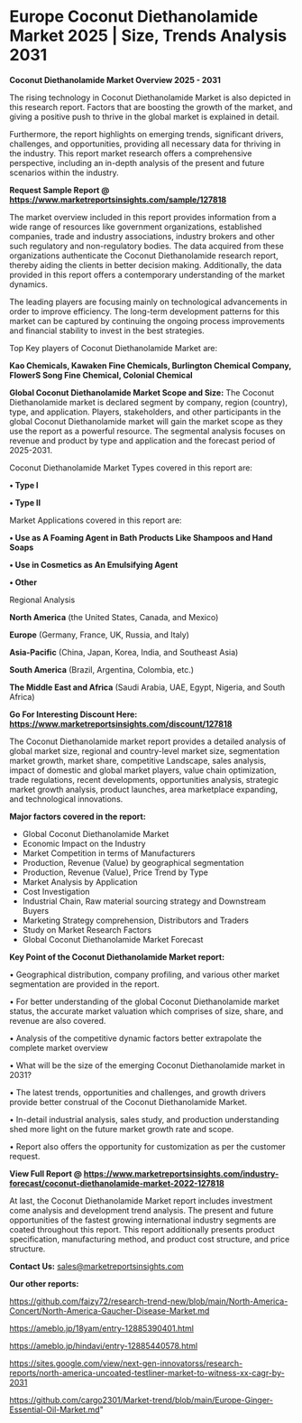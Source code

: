  # Europe Coconut Diethanolamide Market 2025 | Size, Trends Analysis 2031

<Strong> Coconut Diethanolamide Market Overview 2025 - 2031</strong>

The rising technology in Coconut Diethanolamide Market is also depicted in this research report. Factors that are boosting the growth of the market, and giving a positive push to thrive in the global market is explained in detail.

Furthermore, the report highlights on emerging trends, significant drivers, challenges, and opportunities, providing all necessary data for thriving in the industry. This report market research offers a comprehensive perspective, including an in-depth analysis of the present and future scenarios within the industry.

<strong>Request Sample Report @ <a href=https://www.marketreportsinsights.com/sample/127818>https://www.marketreportsinsights.com/sample/127818</a></strong>

The market overview included in this report provides information from a wide range of resources like government organizations, established companies, trade and industry associations, industry brokers and other such regulatory and non-regulatory bodies. The data acquired from these organizations authenticate the Coconut Diethanolamide research report, thereby aiding the clients in better decision making. Additionally, the data provided in this report offers a contemporary understanding of the market dynamics.

The leading players are focusing mainly on technological advancements in order to improve efficiency. The long-term development patterns for this market can be captured by continuing the ongoing process improvements and financial stability to invest in the best strategies.

Top Key players of Coconut Diethanolamide Market are:

<strong>Kao Chemicals, Kawaken Fine Chemicals, Burlington Chemical Company, FlowerS Song Fine Chemical, Colonial Chemical</strong>

<strong><b>Global Coconut Diethanolamide Market Scope and Size:</b></strong>
The Coconut Diethanolamide market is declared segment by company, region (country), type, and application. Players, stakeholders, and other participants in the global Coconut Diethanolamide market will gain the market scope as they use the report as a powerful resource. The segmental analysis focuses on revenue and product by type and application and the forecast period of 2025-2031.

Coconut Diethanolamide Market Types covered in this report are:

<strong>• Type I

• Type II</strong>

Market Applications covered in this report are:

<strong>• Use as A Foaming Agent in Bath Products Like Shampoos and Hand Soaps

• Use in Cosmetics as An Emulsifying Agent

• Other</strong> 

Regional Analysis

<strong>North America</strong> (the United States, Canada, and Mexico)

<strong>Europe</strong> (Germany, France, UK, Russia, and Italy)

<strong>Asia-Pacific</strong> (China, Japan, Korea, India, and Southeast Asia)

<strong>South America</strong> (Brazil, Argentina, Colombia, etc.)

<strong>The Middle East and Africa</strong> (Saudi Arabia, UAE, Egypt, Nigeria, and South Africa)

<strong>Go For Interesting Discount Here: <a href=https://www.marketreportsinsights.com/discount/127818>https://www.marketreportsinsights.com/discount/127818</a></strong>

The Coconut Diethanolamide market report provides a detailed analysis of global market size, regional and country-level market size, segmentation market growth, market share, competitive Landscape, sales analysis, impact of domestic and global market players, value chain optimization, trade regulations, recent developments, opportunities analysis, strategic market growth analysis, product launches, area marketplace expanding, and technological innovations.

<strong><b>Major factors covered in the report:</b></strong>
<ul>
  <li>Global Coconut Diethanolamide Market </li>
  <li>Economic Impact on the Industry</li>
  <li>Market Competition in terms of Manufacturers</li>
  <li>Production, Revenue (Value) by geographical segmentation</li>
  <li>Production, Revenue (Value), Price Trend by Type</li>
  <li>Market Analysis by Application</li>
  <li>Cost Investigation</li>
  <li>Industrial Chain, Raw material sourcing strategy and Downstream Buyers</li>
  <li>Marketing Strategy comprehension, Distributors and Traders</li>
  <li>Study on Market Research Factors</li>
  <li>Global Coconut Diethanolamide Market Forecast</li>
</ul>

<strong><b>Key Point of the Coconut Diethanolamide Market report:</b></strong>

• Geographical distribution, company profiling, and various other market segmentation are provided in the report.

• For better understanding of the global Coconut Diethanolamide market status, the accurate market valuation which comprises of size, share, and revenue are also covered.

• Analysis of the competitive dynamic factors better extrapolate the complete market overview

• What will be the size of the emerging Coconut Diethanolamide market in 2031?

• The latest trends, opportunities and challenges, and growth drivers provide better construal of the Coconut Diethanolamide Market.

• In-detail industrial analysis, sales study, and production understanding shed more light on the future market growth rate and scope.

• Report also offers the opportunity for customization as per the customer request.

<strong><b>View Full Report @ <a href=https://www.marketreportsinsights.com/industry-forecast/coconut-diethanolamide-market-2022-127818>https://www.marketreportsinsights.com/industry-forecast/coconut-diethanolamide-market-2022-127818</a></b></strong>


At last, the Coconut Diethanolamide Market report includes investment come analysis and development trend analysis. The present and future opportunities of the fastest growing international industry segments are coated throughout this report. This report additionally presents product specification, manufacturing method, and product cost structure, and price structure.

<strong>Contact Us:</strong>
sales@marketreportsinsights.com

<strong>Our other reports:</strong>

<a href=https://github.com/faizy72/research-trend-new/blob/main/North-America-Concert/North-America-Gaucher-Disease-Market.md>https://github.com/faizy72/research-trend-new/blob/main/North-America-Concert/North-America-Gaucher-Disease-Market.md</a>

<a href=https://ameblo.jp/18yam/entry-12885390401.html>https://ameblo.jp/18yam/entry-12885390401.html</a>

<a href=https://ameblo.jp/hindavi/entry-12885440578.html>https://ameblo.jp/hindavi/entry-12885440578.html</a>

<a href=https://sites.google.com/view/next-gen-innovatorss/research-reports/north-america-uncoated-testliner-market-to-witness-xx-cagr-by-2031>https://sites.google.com/view/next-gen-innovatorss/research-reports/north-america-uncoated-testliner-market-to-witness-xx-cagr-by-2031</a>

<a href=https://github.com/cargo2301/Market-trend/blob/main/Europe-Ginger-Essential-Oil-Market.md>https://github.com/cargo2301/Market-trend/blob/main/Europe-Ginger-Essential-Oil-Market.md</a>"
